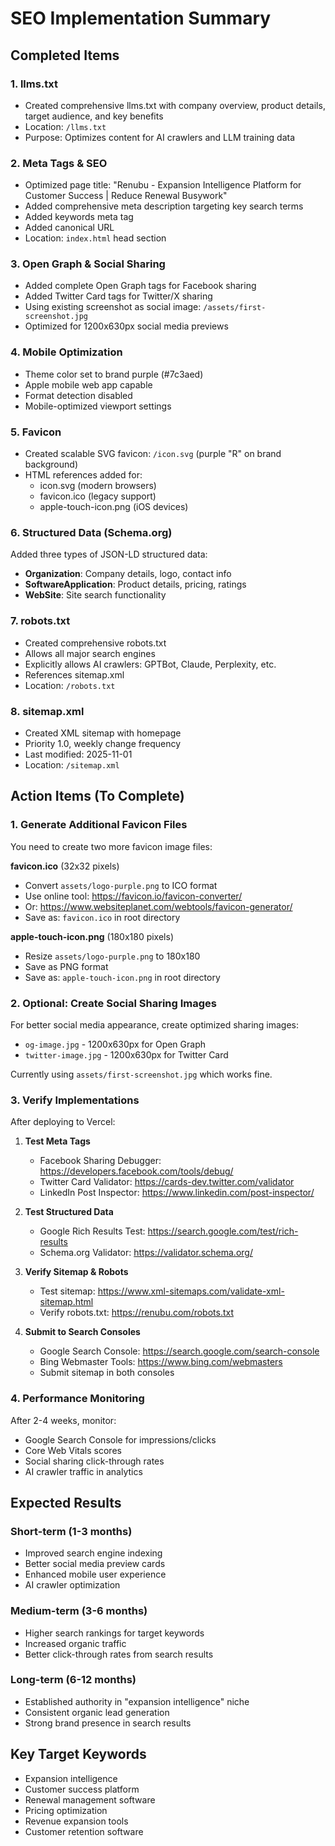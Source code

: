 # SEO Implementation Summary

## Completed Items

### 1. llms.txt
- Created comprehensive llms.txt with company overview, product details, target audience, and key benefits
- Location: `/llms.txt`
- Purpose: Optimizes content for AI crawlers and LLM training data

### 2. Meta Tags & SEO
- Optimized page title: "Renubu - Expansion Intelligence Platform for Customer Success | Reduce Renewal Busywork"
- Added comprehensive meta description targeting key search terms
- Added keywords meta tag
- Added canonical URL
- Location: `index.html` head section

### 3. Open Graph & Social Sharing
- Added complete Open Graph tags for Facebook sharing
- Added Twitter Card tags for Twitter/X sharing
- Using existing screenshot as social image: `/assets/first-screenshot.jpg`
- Optimized for 1200x630px social media previews

### 4. Mobile Optimization
- Theme color set to brand purple (#7c3aed)
- Apple mobile web app capable
- Format detection disabled
- Mobile-optimized viewport settings

### 5. Favicon
- Created scalable SVG favicon: `/icon.svg` (purple "R" on brand background)
- HTML references added for:
  - icon.svg (modern browsers)
  - favicon.ico (legacy support)
  - apple-touch-icon.png (iOS devices)

### 6. Structured Data (Schema.org)
Added three types of JSON-LD structured data:
- **Organization**: Company details, logo, contact info
- **SoftwareApplication**: Product details, pricing, ratings
- **WebSite**: Site search functionality

### 7. robots.txt
- Created comprehensive robots.txt
- Allows all major search engines
- Explicitly allows AI crawlers: GPTBot, Claude, Perplexity, etc.
- References sitemap.xml
- Location: `/robots.txt`

### 8. sitemap.xml
- Created XML sitemap with homepage
- Priority 1.0, weekly change frequency
- Last modified: 2025-11-01
- Location: `/sitemap.xml`

## Action Items (To Complete)

### 1. Generate Additional Favicon Files
You need to create two more favicon image files:

**favicon.ico** (32x32 pixels)
- Convert `assets/logo-purple.png` to ICO format
- Use online tool: https://favicon.io/favicon-converter/
- Or: https://www.websiteplanet.com/webtools/favicon-generator/
- Save as: `favicon.ico` in root directory

**apple-touch-icon.png** (180x180 pixels)
- Resize `assets/logo-purple.png` to 180x180
- Save as PNG format
- Save as: `apple-touch-icon.png` in root directory

### 2. Optional: Create Social Sharing Images
For better social media appearance, create optimized sharing images:
- `og-image.jpg` - 1200x630px for Open Graph
- `twitter-image.jpg` - 1200x630px for Twitter Card

Currently using `assets/first-screenshot.jpg` which works fine.

### 3. Verify Implementations
After deploying to Vercel:

1. **Test Meta Tags**
   - Facebook Sharing Debugger: https://developers.facebook.com/tools/debug/
   - Twitter Card Validator: https://cards-dev.twitter.com/validator
   - LinkedIn Post Inspector: https://www.linkedin.com/post-inspector/

2. **Test Structured Data**
   - Google Rich Results Test: https://search.google.com/test/rich-results
   - Schema.org Validator: https://validator.schema.org/

3. **Verify Sitemap & Robots**
   - Test sitemap: https://www.xml-sitemaps.com/validate-xml-sitemap.html
   - Verify robots.txt: https://renubu.com/robots.txt

4. **Submit to Search Consoles**
   - Google Search Console: https://search.google.com/search-console
   - Bing Webmaster Tools: https://www.bing.com/webmasters
   - Submit sitemap in both consoles

### 4. Performance Monitoring
After 2-4 weeks, monitor:
- Google Search Console for impressions/clicks
- Core Web Vitals scores
- Social sharing click-through rates
- AI crawler traffic in analytics

## Expected Results

### Short-term (1-3 months)
- Improved search engine indexing
- Better social media preview cards
- Enhanced mobile user experience
- AI crawler optimization

### Medium-term (3-6 months)
- Higher search rankings for target keywords
- Increased organic traffic
- Better click-through rates from search results

### Long-term (6-12 months)
- Established authority in "expansion intelligence" niche
- Consistent organic lead generation
- Strong brand presence in search results

## Key Target Keywords
- Expansion intelligence
- Customer success platform
- Renewal management software
- Pricing optimization
- Revenue expansion tools
- Customer retention software
